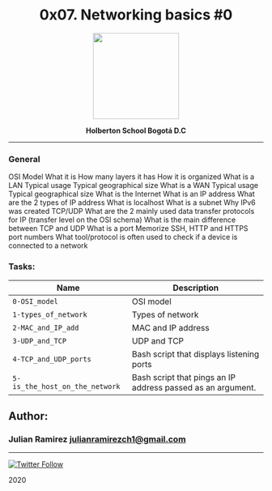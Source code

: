 <H1 align="center"> 0x07. Networking basics #0 </H1>

<p align="center">
   <a href="https://www.linux.org/"><img src="https://cdn.pixabay.com/photo/2013/07/13/13/41/bash-161382_960_720.png" width="170" height="170"/></a>

<p align="center"> 
   <b>Holberton School Bogotá D.C</b>
                
----
<H3> General </H3>
   
   OSI Model
    What it is
    How many layers it has
    How it is organized
   What is a LAN
    Typical usage
    Typical geographical size
   What is a WAN
    Typical usage
    Typical geographical size
   What is the Internet
    What is an IP address
    What are the 2 types of IP address
    What is localhost
    What is a subnet
    Why IPv6 was created
   TCP/UDP
    What are the 2 mainly used data transfer protocols for IP (transfer level on the OSI schema)
    What is the main difference between TCP and UDP
    What is a port
    Memorize SSH, HTTP and HTTPS port numbers
    What tool/protocol is often used to check if a device is connected to a network


### Tasks:

| Name | Description                    |
| ------------- | ------------------------------ |
| `0-OSI_model`      |  OSI model    |
| `1-types_of_network`      |    Types of network |
| `2-MAC_and_IP_add`   | MAC and IP address   |
| `3-UDP_and_TCP`      | UDP and TCP |
| `4-TCP_and_UDP_ports`      | Bash script that displays listening ports  |
| `5-is_the_host_on_the_network`      |  Bash script that pings an IP address passed as an argument.  |

## Author: 
### Julian Ramirez <julianramirezch1@gmail.com>
----
[![Twitter Follow](https://img.shields.io/twitter/follow/JulianR_30.svg?style=social&label=Follow)](https://twitter.com/JulianR_30)

2020